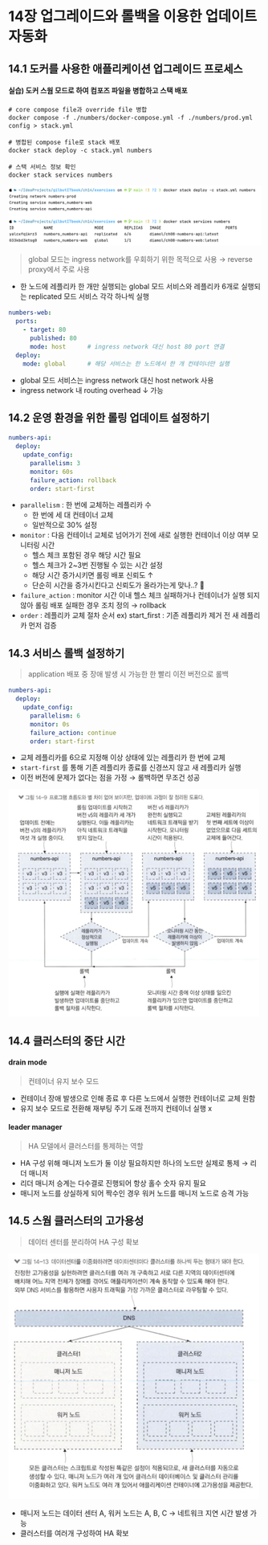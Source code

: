 # 14장 업그레이드와 롤백을 이용한 업데이트 자동화

## 14.1 도커를 사용한 애플리케이션 업그레이드 프로세스

#### 실습) 도커 스웜 모드로 하여 컴포즈 파일을 병합하고 스택 배포

```shell
# core compose file과 override file 병합
docker compose -f ./numbers/docker-compose.yml -f ./numbers/prod.yml config > stack.yml

# 병합된 compose file로 stack 배포
docker stack deploy -c stack.yml numbers

# 스택 서비스 정보 확인
docker stack services numbers
```

<img src="img/1.png" alt="" />

> global 모드는 ingress network를 우회하기 위한 목적으로 사용 &rarr; reverse proxy에서 주로 사용

- 한 노드에 레플리카 한 개만 실행되는 global 모드 서비스와 레플리카 6개로 실행되는 replicated 모드 서비스 각각 하나씩 실행

```yaml
numbers-web:
  ports:
    - target: 80
      published: 80
      mode: host      # ingress network 대신 host 80 port 연결
  deploy:
    mode: global      # 해당 서비스는 한 노드에서 한 개 컨테이너만 실행
```

- global 모드 서비스는 ingress network 대신 host network 사용
- ingress network 내 routing overhead &darr; 가능

## 14.2 운영 환경을 위한 롤링 업데이트 설정하기

```yaml
numbers-api:
  deploy:
    update_config:
      parallelism: 3
      monitor: 60s
      failure_action: rollback
      order: start-first
```

- `parallelism` : 한 번에 교체하는 레플리카 수
  - 한 번에 세 대 컨테이너 교체
  - 일반적으로 30% 설정
- `monitor` : 다음 컨테이너 교체로 넘어가기 전에 새로 실행한 컨테이너 이상 여부 모니터링 시간
  - 헬스 체크 포함된 경우 해당 시간 필요
  - 헬스 체크가 2~3번 진행될 수 있는 시간 설정
  - 해당 시간 증가시키면 롤링 배포 신뢰도 &uarr;
  - 단순히 시간을 증가시킨다고 신뢰도가 올라가는게 맞나..? 🤔
- `failure_action` : monitor 시간 이내 헬스 체크 실패하거나 컨테이너가 실행 되지 않아 롤링 배포 실패한 경우 조치 정의 &rarr; rollback
- `order` : 레플리카 교체 절차 순서 ex) start_first : 기존 레플리카 제거 전 새 레플리카 먼저 검증

## 14.3 서비스 롤백 설정하기

> application 배포 중 장애 발생 시 가능한 한 빨리 이전 버전으로 롤백

```yaml
numbers-api:
  deploy:
    update_config:
      parallelism: 6
      monitor: 0s
      failure_action: continue
      order: start-first
```

- 교체 레플리카를 6으로 지정해 이상 상태에 있는 레플리카 한 번에 교체
- `start-first` 를 통해 기존 레플리카 종료를 신경쓰지 않고 새 레플리카 실행
- 이전 버전에 문제가 없다는 점을 가정 &rarr; 롤백하면 무조건 성공

<img src="img/2.png" alt="" width="500" />

## 14.4 클러스터의 중단 시간

#### drain mode

> 컨테이너 유지 보수 모드

- 컨테이너 장애 발생으로 인해 종료 후 다른 노드에서 실행한 컨테이너로 교체 원함
- 유지 보수 모드로 전환해 재부팅 주기 도래 전까지 컨테이너 실행 x

#### leader manager

> HA 모델에서 클러스터를 통제하는 역할

- HA 구성 위해 매니저 노드가 둘 이상 필요하지만 하나의 노드만 실제로 통제 &rarr; 리더 매니저
- 리더 매니저 승계는 다수결로 진행되어 항상 홀수 숫자 유지 필요
- 매니저 노드를 상실하게 되어 짝수인 경우 워커 노드를 매니저 노드로 승격 가능

## 14.5 스웜 클러스터의 고가용성

> 데이터 센터를 분리하여 HA 구성 확보

<img src="img/3.png" alt="" width="500" />

- 매니저 노드는 데이터 센터 A, 워커 노드는 A, B, C &rarr; 네트워크 지연 시간 발생 가능
- 클러스터를 여러개 구성하여 HA 확보